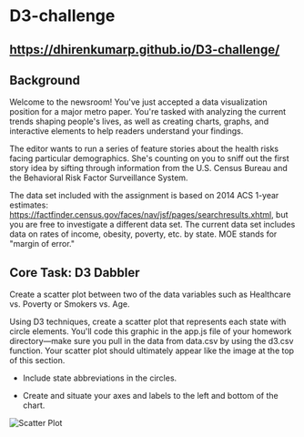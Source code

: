 # D3-challenge

## https://dhirenkumarp.github.io/D3-challenge/

## Background
Welcome to the newsroom! You've just accepted a data visualization position for a major metro paper. You're tasked with analyzing the current trends shaping people's lives, as well as creating charts, graphs, and interactive elements to help readers understand your findings.

The editor wants to run a series of feature stories about the health risks facing particular demographics. She's counting on you to sniff out the first story idea by sifting through information from the U.S. Census Bureau and the Behavioral Risk Factor Surveillance System.

The data set included with the assignment is based on 2014 ACS 1-year estimates: https://factfinder.census.gov/faces/nav/jsf/pages/searchresults.xhtml, but you are free to investigate a different data set. The current data set includes data on rates of income, obesity, poverty, etc. by state. MOE stands for "margin of error."

## Core Task: D3 Dabbler

Create a scatter plot between two of the data variables such as Healthcare vs. Poverty or Smokers vs. Age.

Using D3 techniques, create a scatter plot that represents each state with circle elements. You'll code this graphic in the app.js file of your homework directory—make sure you pull in the data from data.csv by using the d3.csv function. Your scatter plot should ultimately appear like the image at the top of this section.

- Include state abbreviations in the circles.

- Create and situate your axes and labels to the left and bottom of the chart.

![Scatter Plot](https://user-images.githubusercontent.com/98297243/173567711-192746a8-7f16-49c6-8f4b-44cdc30e0ae7.png)

